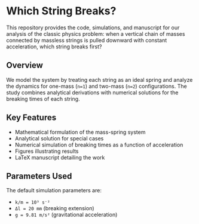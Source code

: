 # Which String Breaks?

This repository provides the code, simulations, and manuscript for our analysis of the classic physics problem: when a vertical chain of masses connected by massless strings is pulled downward with constant acceleration, which string breaks first?

## Overview

We model the system by treating each string as an ideal spring and analyze the dynamics for one-mass (`n=1`) and two-mass (`n=2`) configurations. The study combines analytical derivations with numerical solutions for the breaking times of each string.

## Key Features

- Mathematical formulation of the mass-spring system
- Analytical solution for special cases
- Numerical simulation of breaking times as a function of acceleration
- Figures illustrating results
- LaTeX manuscript detailing the work

## Parameters Used

The default simulation parameters are:
- `k/m = 10³ s⁻²`
- `Δl = 20 mm` (breaking extension)
- `g = 9.81 m/s²` (gravitational acceleration)


